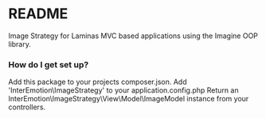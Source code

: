 # README #

Image Strategy for Laminas MVC based applications using the Imagine OOP library.

### How do I get set up? ###

Add this package to your projects composer.json. Add 'InterEmotion\ImageStrategy' to your application.config.php Return an InterEmotion\ImageStrategy\View\Model\ImageModel instance from your controllers.